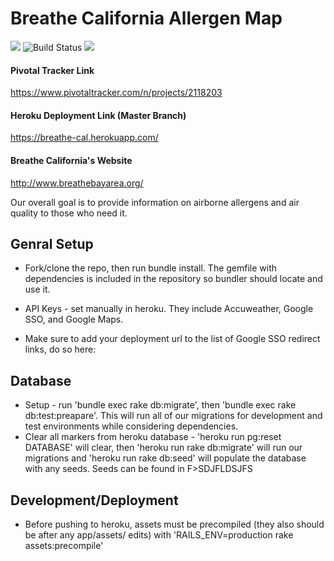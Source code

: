 # Breathe California Allergen Map
<img src="https://api.codeclimate.com/v1/badges/836757131179145c6ddf/maintainability" /> <img src="https://travis-ci.org/MaadhavShah/breathe-cal.svg?branch=master" alt="Build Status" /> <img src="https://api.codeclimate.com/v1/badges/836757131179145c6ddf/test_coverage" />

#### Pivotal Tracker Link
https://www.pivotaltracker.com/n/projects/2118203

#### Heroku Deployment Link (Master Branch)
https://breathe-cal.herokuapp.com/

#### Breathe California's Website
http://www.breathebayarea.org/

Our overall goal is to provide information on airborne allergens and air quality to those who need it.

## Genral Setup
* Fork/clone the repo, then run bundle install. The gemfile with dependencies is included in the repository so bundler should locate and use it.

* API Keys - set manually in heroku. They include Accuweather, Google SSO, and Google Maps.

* Make sure to add your deployment url to the list of Google SSO redirect links, do so here:




  
## Database
* Setup - run 'bundle exec rake db:migrate', then 'bundle exec rake db:test:preapare'. This will run all of our migrations for development and test environments while considering dependencies.
* Clear all markers from heroku database - 'heroku run pg:reset DATABASE' will clear, then 'heroku run rake db:migrate' will run our migrations and 'heroku run rake db:seed' will populate the database with any seeds. Seeds can be found in F>SDJFLDSJFS



## Development/Deployment

* Before pushing to heroku, assets must be precompiled (they also should be after any app/assets/ edits) with 'RAILS_ENV=production rake assets:precompile'

